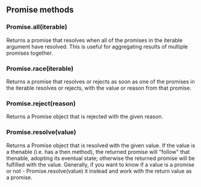 ## Promise methods
### Promise.all(iterable)
Returns a promise that resolves when all of the promises in the iterable argument have resolved. This is useful for aggregating results of multiple promises together.

### Promise.race(iterable)
Returns a promise that resolves or rejects as soon as one of the promises in the iterable resolves or rejects, with the value or reason from that promise.

### Promise.reject(reason)
Returns a Promise object that is rejected with the given reason.

### Promise.resolve(value)
Returns a Promise object that is resolved with the given value. If the value is a thenable (i.e. has a then method), the returned promise will "follow" that thenable, adopting its eventual state; otherwise the returned promise will be fulfilled with the value. Generally, if you want to know if a value is a promise or not - Promise.resolve(value) it instead and work with the return value as a promise.

